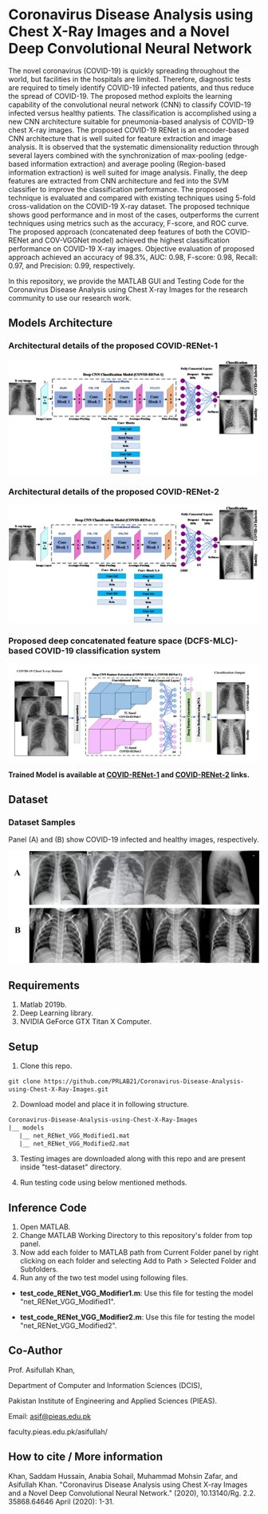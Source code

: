 # Coronavirus Disease Analysis using Chest X-Ray Images and a Novel Deep Convolutional Neural Network

The novel coronavirus (COVID-19) is quickly spreading throughout the world, but facilities in the hospitals are limited. Therefore, diagnostic tests are required to timely identify COVID-19 infected patients, and thus reduce the spread of COVID-19. The proposed method exploits the learning capability of the convolutional neural network (CNN) to classify COVID-19 infected versus healthy patients. The classification is accomplished using a new CNN architecture suitable for pneumonia-based analysis of COVID-19 chest X-ray images. The proposed COVID-19 RENet is an encoder-based CNN architecture that is well suited for feature extraction and image analysis. It is observed that the systematic dimensionality reduction through several layers combined with the synchronization of max-pooling (edge-based information extraction) and average pooling (Region-based information extraction) is well suited for image analysis. Finally, the deep features are extracted from CNN architecture and fed into the SVM classifier to improve the classification performance. The proposed technique is evaluated and compared with existing techniques using 5-fold cross-validation on the COVID-19 X-ray dataset. The proposed technique shows good performance and in most of the cases, outperforms the current techniques using metrics such as the accuracy, F-score, and ROC curve. The proposed approach (concatenated deep features of both the COVID-RENet and COV-VGGNet model) achieved the highest classification performance on COVID-19 X-ray images. Objective evaluation of proposed approach achieved an accuracy of 98.3%, AUC: 0.98, F-score: 0.98, Recall: 0.97, and Precision: 0.99, respectively.

In this repository, we provide the MATLAB GUI and Testing Code for the Coronavirus Disease Analysis using Chest X-ray Images for the research community to use our research work.

## Models Architecture

### Architectural details of the proposed COVID-RENet-1

![Architectural details of the proposed COVID-RENet-1](./repo-images/architecture-covid-renet-1.png "Architectural details of the proposed COVID-RENet-1")

### Architectural details of the proposed COVID-RENet-2

![Architectural details of the proposed COVID-RENet-2](./repo-images/architecture-covid-renet-2.png "Architectural details of the proposed COVID-RENet-2")

### Proposed deep concatenated feature space (DCFS-MLC)-based COVID-19 classification system

![Proposed deep concatenated feature space (DCFS-MLC)-based COVID-19 classification system](./repo-images/architecture-covid-19-classification-system.png "Proposed deep concatenated feature space (DCFS-MLC)-based COVID-19 classification system")

**Trained Model is available at [COVID-RENet-1](https://drive.google.com/file/d/1IY8Di0Jqlmb7pjw6OmKdmc2QasnLQ3sA/view?usp=sharing) and [COVID-RENet-2](https://drive.google.com/file/d/1ctjUFQLtNgMcKbQCYdPaPEsWXiBqhujM/view?usp=sharing) links.**

## Dataset

### Dataset Samples

Panel (A) and (B) show COVID-19 infected and healthy images, respectively.

![Dataset Samples](./repo-images/dataset-01.png "Dataset Samples")

## Requirements

1. Matlab 2019b.
2. Deep Learning library.
3. NVIDIA GeForce GTX Titan X Computer.

## Setup

1. Clone this repo.

```git bash
git clone https://github.com/PRLAB21/Coronavirus-Disease-Analysis-using-Chest-X-Ray-Images.git
```

2. Download model and place it in following structure.

```text
Coronavirus-Disease-Analysis-using-Chest-X-Ray-Images
|__ models
   |__ net_RENet_VGG_Modified1.mat
   |__ net_RENet_VGG_Modified2.mat
```

3. Testing images are downloaded along with this repo and are present inside "test-dataset" directory.

4. Run testing code using below mentioned methods.

## Inference Code

1. Open MATLAB.
2. Change MATLAB Working Directory to this repository's folder from top panel.
3. Now add each folder to MATLAB path from Current Folder panel by right clicking on each folder and selecting Add to Path > Selected Folder and Subfolders.
4. Run any of the two test model using following files.

-   **test_code_RENet_VGG_Modifier1.m**: Use this file for testing the model "net_RENet_VGG_Modified1".

-   **test_code_RENet_VGG_Modifier2.m**: Use this file for testing the model "net_RENet_VGG_Modified2".

<!-- 4. Now you can run either test models individually or run MATLAB GUI App as described below. -->

<!-- ### Directory: classification-test-code

-   **test_code_RENet_VGG_Modifier1.m**: Use this file for testing the model "net_RENet_VGG_Modified1" on folder of images at once.

### Directory: MATLAB-GUI-app

-   Inside this directory there is **gui_classification.mlapp** file. In order to use MATLAB-GUI-app type following at command window.

```MATLAB
>> gui_classification
```

Now the GUI interface will open after some time, then it will allow use to load image, and classify it as COVID-19 or Non-COVID-19. -->

## Co-Author

Prof. Asifullah Khan,

Department of Computer and Information Sciences (DCIS),

Pakistan Institute of Engineering and Applied Sciences (PIEAS).

Email: asif@pieas.edu.pk

faculty.pieas.edu.pk/asifullah/

## How to cite / More information

Khan, Saddam Hussain, Anabia Sohail, Muhammad Mohsin Zafar, and Asifullah Khan. "Coronavirus Disease Analysis using Chest X-ray Images and a Novel Deep Convolutional Neural Network." (2020), 10.13140/Rg. 2.2. 35868.64646 April (2020): 1-31.
